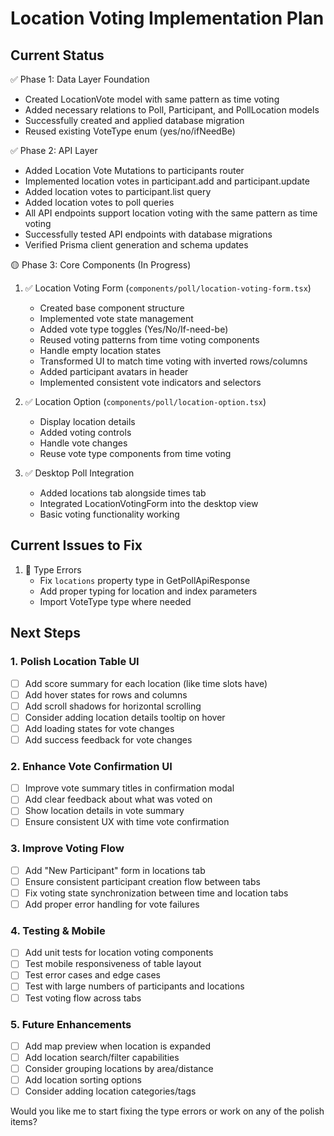 # Location Voting Implementation Plan

## Current Status

✅ Phase 1: Data Layer Foundation
- Created LocationVote model with same pattern as time voting
- Added necessary relations to Poll, Participant, and PollLocation models
- Successfully created and applied database migration
- Reused existing VoteType enum (yes/no/ifNeedBe)

✅ Phase 2: API Layer
- Added Location Vote Mutations to participants router
- Implemented location votes in participant.add and participant.update
- Added location votes to participant.list query
- Added location votes to poll queries
- All API endpoints support location voting with the same pattern as time voting
- Successfully tested API endpoints with database migrations
- Verified Prisma client generation and schema updates

🟡 Phase 3: Core Components (In Progress)
1. ✅ Location Voting Form (`components/poll/location-voting-form.tsx`)
   - Created base component structure
   - Implemented vote state management
   - Added vote type toggles (Yes/No/If-need-be)
   - Reused voting patterns from time voting components
   - Handle empty location states
   - Transformed UI to match time voting with inverted rows/columns
   - Added participant avatars in header
   - Implemented consistent vote indicators and selectors

2. ✅ Location Option (`components/poll/location-option.tsx`)
   - Display location details
   - Added voting controls
   - Handle vote changes
   - Reuse vote type components from time voting

3. ✅ Desktop Poll Integration
   - Added locations tab alongside times tab
   - Integrated LocationVotingForm into the desktop view
   - Basic voting functionality working

## Current Issues to Fix
1. 🔴 Type Errors
   - Fix `locations` property type in GetPollApiResponse
   - Add proper typing for location and index parameters
   - Import VoteType type where needed

## Next Steps

### 1. Polish Location Table UI
- [ ] Add score summary for each location (like time slots have)
- [ ] Add hover states for rows and columns
- [ ] Add scroll shadows for horizontal scrolling
- [ ] Consider adding location details tooltip on hover
- [ ] Add loading states for vote changes
- [ ] Add success feedback for vote changes

### 2. Enhance Vote Confirmation UI
- [ ] Improve vote summary titles in confirmation modal
- [ ] Add clear feedback about what was voted on
- [ ] Show location details in vote summary
- [ ] Ensure consistent UX with time vote confirmation

### 3. Improve Voting Flow
- [ ] Add "New Participant" form in locations tab
- [ ] Ensure consistent participant creation flow between tabs
- [ ] Fix voting state synchronization between time and location tabs
- [ ] Add proper error handling for vote failures

### 4. Testing & Mobile
- [ ] Add unit tests for location voting components
- [ ] Test mobile responsiveness of table layout
- [ ] Test error cases and edge cases
- [ ] Test with large numbers of participants and locations
- [ ] Test voting flow across tabs

### 5. Future Enhancements
- [ ] Add map preview when location is expanded
- [ ] Add location search/filter capabilities
- [ ] Consider grouping locations by area/distance
- [ ] Add location sorting options
- [ ] Consider adding location categories/tags

Would you like me to start fixing the type errors or work on any of the polish items? 
